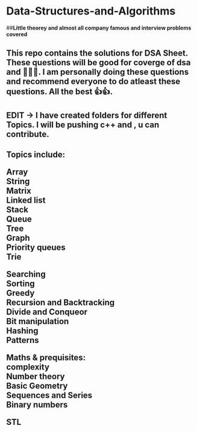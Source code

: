 # Data-Structures-and-Algorithms
##**Little theorey and almost all company famous and interview problems covered**
##  This repo contains the  solutions for DSA Sheet. These questions will be good for coverge of dsa and  👩‍💻👨. I am personally doing these questions and recommend everyone to do atleast these questions. All the best 👍👍.

## EDIT ->  I have created folders for different Topics. I will be pushing  c++ and , u can contribute.
<h2>Topics include:

Array
 <br>
String 
 <br>
Matrix
  <br>
Linked list
  <br>
Stack <br>
Queue <br>
Tree <br>
Graph <br>
Priority queues <br>
Trie
 <br>

Searching <br>
Sorting <br>
Greedy <br>
Recursion and Backtracking <br>
Divide and Conqueor <br>
Bit manipulation <br>
Hashing <br>
Patterns <br>


Maths & prequisites: <br>
complexity <br>
Number theory <br>
Basic Geometry <br>
Sequences and Series <br>
Binary numbers
  <br>
 
STL
</h2>
